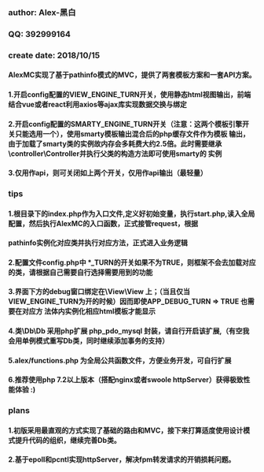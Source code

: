 ### author:      Alex-黑白
### QQ:          392999164
### create date: 2018/10/15
####              AlexMC实现了基于pathinfo模式的MVC，提供了两套模板方案和一套API方案。
####              1.开启config配置的VIEW_ENGINE_TURN开关，使用静态html视图输出，前端结合vue或者react利用axios等ajax库实现数据交换与绑定
####              2.开启config配置的SMARTY_ENGINE_TURN开关（注意：这两个模板引擎开关只能选用一个），使用smarty模板输出混合后的php缓存文件作为模板                     输出，由于加载了smarty类的实例故内存会多耗费大约2.5倍。此时需要继承\controller\Controller并执行父类的构造方法即可使用smarty的                     实例
####              3.仅用作api，则可关闭如上两个开关，仅用作api输出（最轻量）

### tips
####              1.根目录下的index.php作为入口文件,定义好初始变量，执行start.php,读入全局配置，然后执行AlexMC的入口函数，正式接管request，根据
####                pathinfo实例化对应类并执行对应方法，正式进入业务逻辑
####              2.配置文件config.php中 *_TURN的开关如果不为TRUE，则框架不会去加载对应的类，请根据自己需要自行选择需要用到的功能
####              3.界面下方的debug窗口绑定在\View\View 上；（当且仅当VIEW_ENGINE_TURN为开的时候）因而即使APP_DEBUG_TURN => TRUE 也需要在对应方                     法体内实例化相应html模板才能显示      
####              4.类\Db\Db 采用php扩展 php_pdo_mysql 封装，请自行开启该扩展,（有空我会用单例模式重写Db类，同时继续添加事务的支持）
####              5.alex/functions.php 为全局公共函数文件，方便业务开发，可自行扩展
####              6.推荐使用php 7.2以上版本（搭配nginx或者swoole httpServer）获得极致性能体验 :)


### plans
####               1.初版采用最直观的方式实现了基础的路由和MVC，接下来打算适度使用设计模式提升代码的组织，继续完善Db类。
####               2.基于epoll和pcntl实现httpServer，解决fpm转发请求的开销损耗问题。

